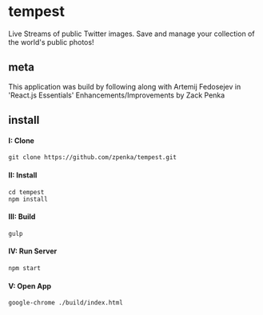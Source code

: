 # tempest
Live Streams of public Twitter images. Save and manage your collection of the world's public photos!

## meta
This application was build by following along with Artemij Fedosejev in 'React.js Essentials'
Enhancements/Improvements by Zack Penka

## install
#### I: Clone
```
git clone https://github.com/zpenka/tempest.git
```

#### II: Install
```
cd tempest
npm install
```

#### III: Build
```
gulp
```

#### IV: Run Server
```
npm start
```

#### V: Open App
```
google-chrome ./build/index.html
```
